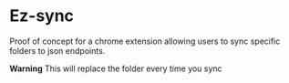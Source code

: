 
# Ez-sync

Proof of concept for a chrome extension allowing users to sync specific folders to json endpoints.

**Warning** This will replace the folder every time you sync